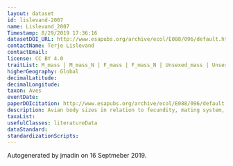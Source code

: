 ```yaml
---
layout: dataset
id: lislevand-2007
name: Lislevand_2007
Timestamp: 8/29/2019 17:36:16
datasetDOI_URL: http://www.esapubs.org/archive/ecol/E088/096/default.htm
contactName: Terje Lislevand
contactEmail: 
license: CC BY 4.0
traitList: M_mass | M_mass_N | F_mass | F_mass_N | Unsexed_mass | Unsexed_mass_N | M_wing | M_wing_N | F_wing | F_wing_N | Unsexed_wing | Unsexed_wing_N | M_tarsus | M_tarsus_N | F_tarsus | F_tarsus_N | Unsexed_tarsus | Unsexed_tarsus_N | M_bill | M_bill_N | F_bill | F_bill_N | Unsexed_bill | Unsexed_bill_N | M_tail  | M_tail_N | F_tail | F_tail_N | Unsexed_tail  | Unsexed_tail_N | Clutch_size | Egg_mass | Mating_System | Display | Resource
higherGeography: Global
decimalLatitude: 
decimalLongitude: 
taxon: Aves
eventDate: 
paperDOIcitation: http://www.esapubs.org/archive/ecol/E088/096/default.htm
description: Avian body sizes in relation to fecundity, mating system, display behavior, and resource sharing
taxaList: 
usefulClasses: literatureData
dataStandard: 
standardizationScripts: 
---
```


Autogenerated by jmadin on 16 Septmeber 2019.
